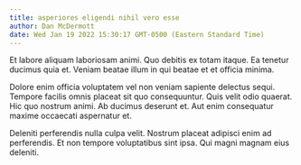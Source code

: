 ```yaml
---
title: asperiores eligendi nihil vero esse
author: Dan McDermott
date: Wed Jan 19 2022 15:30:17 GMT-0500 (Eastern Standard Time)
---
```

Et labore aliquam laboriosam animi. Quo debitis ex totam itaque. Ea tenetur ducimus quia et. Veniam beatae illum in qui beatae et et officia minima.

 Dolore enim officia voluptatem vel non veniam sapiente delectus sequi. Tempore facilis omnis placeat sit quo consequuntur. Quis velit odio quaerat. Hic quo nostrum animi. Ab ducimus deserunt et. Aut enim consequatur maxime occaecati aspernatur et.

 Deleniti perferendis nulla culpa velit. Nostrum placeat adipisci enim ad perferendis. Et non tempore voluptatibus sint ipsa. Qui magni magnam eius deleniti.